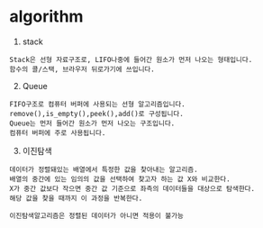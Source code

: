 # algorithm

1. stack

```
Stack은 선형 자료구조로, LIFO나중에 들어간 원소가 먼저 나오는 형태입니다.
함수의 콜/스택, 브라우저 뒤로가기에 쓰입니다.

```

2. Queue

```
FIFO구조로 컴퓨터 버퍼에 사용되는 선형 알고리즘입니다.
remove(),is_empty(),peek(),add()로 구성됩니다.
Queue는 먼저 들어간 원소가 먼저 나오는 구조입니다.
컴퓨터 버퍼에 주로 사용됩니다.

```

3. 이진탐색

```
데이터가 정렬돼있는 배열에서 특정한 값을 찾아내는 알고리즘.
배열의 중간에 있는 임의의 값을 선택하여 찾고자 하는 값 X와 비교한다. 
X가 중간 값보다 작으면 중간 값 기준으로 좌측의 데이터들을 대상으로 탐색한다. 
해당 값을 찾을 때까지 이 과정을 반복한다.

이진탐색알고리즘은 정렬된 데이터가 아니면 적용이 불가능
```